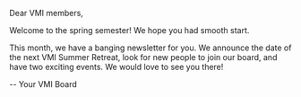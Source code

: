 Dear VMI members,

Welcome to the spring semester!
We hope you had smooth start.

This month, we have a banging newsletter for you.
We announce the date of the next VMI Summer Retreat, look for new people to join our board, and have two exciting events.
We would love to see you there!

-- Your VMI Board
